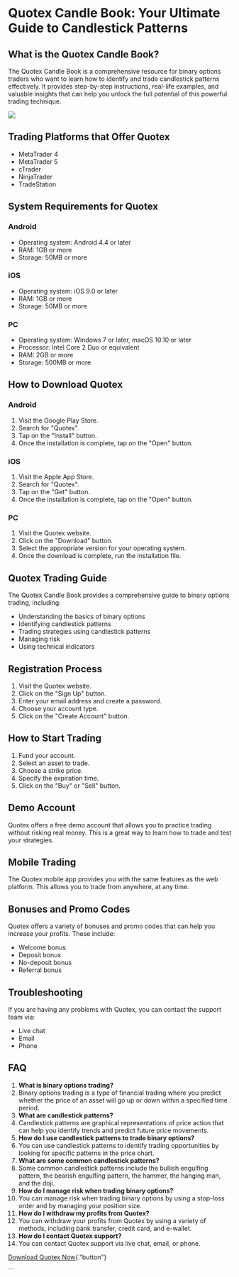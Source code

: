 # Quotex Candle Book: Your Ultimate Guide to Candlestick Patterns

## What is the Quotex Candle Book?

The Quotex Candle Book is a comprehensive resource for binary options
traders who want to learn how to identify and trade candlestick patterns
effectively. It provides step-by-step instructions, real-life examples,
and valuable insights that can help you unlock the full potential of
this powerful trading technique.

[![](https://static.quotex.io/files/4_en/300_250.jpg)](https://traff.sbs/brokerqxlid)

## Trading Platforms that Offer Quotex

-   MetaTrader 4
-   MetaTrader 5
-   cTrader
-   NinjaTrader
-   TradeStation

## System Requirements for Quotex

### Android

-   Operating system: Android 4.4 or later
-   RAM: 1GB or more
-   Storage: 50MB or more

### iOS

-   Operating system: iOS 9.0 or later
-   RAM: 1GB or more
-   Storage: 50MB or more

### PC

-   Operating system: Windows 7 or later, macOS 10.10 or later
-   Processor: Intel Core 2 Duo or equivalent
-   RAM: 2GB or more
-   Storage: 500MB or more

## How to Download Quotex

### Android

1.  Visit the Google Play Store.
2.  Search for "Quotex".
3.  Tap on the "Install" button.
4.  Once the installation is complete, tap on the "Open" button.

### iOS

1.  Visit the Apple App Store.
2.  Search for "Quotex".
3.  Tap on the "Get" button.
4.  Once the installation is complete, tap on the "Open" button.

### PC

1.  Visit the Quotex website.
2.  Click on the "Download" button.
3.  Select the appropriate version for your operating system.
4.  Once the download is complete, run the installation file.

## Quotex Trading Guide

The Quotex Candle Book provides a comprehensive guide to binary options
trading, including:

-   Understanding the basics of binary options
-   Identifying candlestick patterns
-   Trading strategies using candlestick patterns
-   Managing risk
-   Using technical indicators

## Registration Process

1.  Visit the Quotex website.
2.  Click on the "Sign Up" button.
3.  Enter your email address and create a password.
4.  Choose your account type.
5.  Click on the "Create Account" button.

## How to Start Trading

1.  Fund your account.
2.  Select an asset to trade.
3.  Choose a strike price.
4.  Specify the expiration time.
5.  Click on the "Buy" or "Sell" button.

## Demo Account

Quotex offers a free demo account that allows you to practice trading
without risking real money. This is a great way to learn how to trade
and test your strategies.

## Mobile Trading

The Quotex mobile app provides you with the same features as the web
platform. This allows you to trade from anywhere, at any time.

## Bonuses and Promo Codes

Quotex offers a variety of bonuses and promo codes that can help you
increase your profits. These include:

-   Welcome bonus
-   Deposit bonus
-   No-deposit bonus
-   Referral bonus

## Troubleshooting

If you are having any problems with Quotex, you can contact the support
team via:

-   Live chat
-   Email
-   Phone

## FAQ

1.  **What is binary options trading?**
2.  Binary options trading is a type of financial trading where you
    predict whether the price of an asset will go up or down within a
    specified time period.
3.  **What are candlestick patterns?**
4.  Candlestick patterns are graphical representations of price action
    that can help you identify trends and predict future price
    movements.
5.  **How do I use candlestick patterns to trade binary options?**
6.  You can use candlestick patterns to identify trading opportunities
    by looking for specific patterns in the price chart.
7.  **What are some common candlestick patterns?**
8.  Some common candlestick patterns include the bullish engulfing
    pattern, the bearish engulfing pattern, the hammer, the hanging man,
    and the doji.
9.  **How do I manage risk when trading binary options?**
10. You can manage risk when trading binary options by using a stop-loss
    order and by managing your position size.
11. **How do I withdraw my profits from Quotex?**
12. You can withdraw your profits from Quotex by using a variety of
    methods, including bank transfer, credit card, and e-wallet.
13. **How do I contact Quotex support?**
14. You can contact Quotex support via live chat, email, or phone.

[Download Quotex
Now](\%22https://traff.sbs/brokerqxlid\%22){."button"}

\`\`\`

